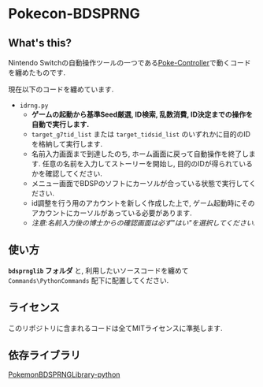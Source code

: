 # Pokecon-BDSPRNG
 
## What's this?
Nintendo Switchの自動操作ツールの一つである[Poke-Controller](https://github.com/Moi-poke/Poke-Controller-Modified)で動くコードを纏めたものです.

現在以下のコードを纏めています.
- `idrng.py` 
	- **ゲームの起動から基準Seed厳選, ID検索, 乱数消費, ID決定までの操作を自動で実行します.**
	- `target_g7tid_list` または `target_tidsid_list` のいずれかに目的のIDを格納して実行します.
	- 名前入力画面まで到達したのち, ホーム画面に戻って自動操作を終了します. 任意の名前を入力してストーリーを開始し, 目的のIDが得られているかを確認してください.
	- メニュー画面でBDSPのソフトにカーソルが合っている状態で実行してください.
	- id調整を行う用のアカウントを新しく作成した上で, ゲーム起動時にそのアカウントにカーソルがあっている必要があります.
	- _注意:名前入力後の博士からの確認画面は必ず"はい"を選択してください._


## 使い方
**`bdsprnglib` フォルダ** と, 利用したいソースコードを纏めて `Commands\PythonCommands` 配下に配置してください.

## ライセンス
このリポジトリに含まれるコードは全てMITライセンスに準拠します. 

## 依存ライブラリ
[PokemonBDSPRNGLibrary-python](https://github.com/niart120/PokemonBDSPRNGLibrary-python)